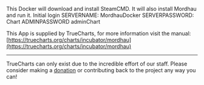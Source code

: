 This Docker will download and install SteamCMD. It will also install Mordhau and run it. Initial login SERVERNAME: MordhauDocker SERVERPASSWORD: Chart ADMINPASSWORD adminChart

This App is supplied by TrueCharts, for more information visit the manual: [https://truecharts.org/charts/incubator/mordhau](https://truecharts.org/charts/incubator/mordhau)

---

TrueCharts can only exist due to the incredible effort of our staff.
Please consider making a [donation](https://truecharts.org/about/sponsor) or contributing back to the project any way you can!
